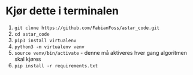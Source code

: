 # Kjør dette i terminalen

1. `git clone https://github.com/FabianFoss/astar_code.git`
2. `cd astar_code`
3. `pip3 install virtualenv`
4. `python3 -m virtualenv venv`
5. `source venv/bin/activate` - denne må aktiveres hver gang algoritmen skal kjøres
6. `pip install -r requirements.txt`